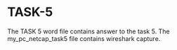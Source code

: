 # TASK-5

The TASK 5 word file contains answer to the task 5.
The my_pc_netcap_task5 file contains wireshark capture.
